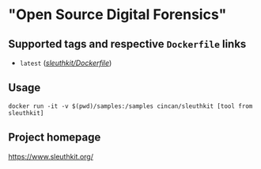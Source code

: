 # "Open Source Digital Forensics"

## Supported tags and respective `Dockerfile` links

* `latest` 
([*sleuthkit/Dockerfile*](https://gitlab.com/CinCan/dockerfiles/blob/master/sleuthkit/Dockerfile))

## Usage
```
docker run -it -v $(pwd)/samples:/samples cincan/sleuthkit [tool from sleuthkit]
``` 
## Project homepage

https://www.sleuthkit.org/
